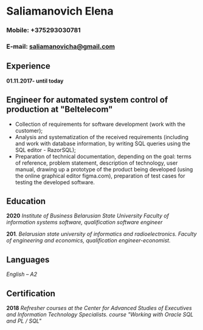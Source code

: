 # Saliamanovich Elena
### Mobile: +375293030781
### E-mail: saliamanovicha@gmail.com
## Experience
**01.11.2017- until today**
## Engineer for automated system control of production at  "Beltelecom"
* Collection of requirements for software development (work with the customer);
* Analysis and systematization of the received requirements (including and work with database information, by writing SQL queries using the SQL editor - RazorSQL);
* Preparation of technical documentation, depending on the goal: terms of reference, problem statement, description of technology, user manual, drawing up a prototype of the product being developed (using the online graphical editor figma.com), preparation of test cases for testing the developed software. 
## Education
**2020** *Institute of Business Belarusian State University*
*Faculty of information systems software, qualification software engineer*

**201**. *Belarusian state university of informatics and radioelectronics. Faculty of engineering and economics, qualification engineer-economist.*
## Languages
*English – A2*
## Certification
**2018** *Refresher courses at the Center for Advanced Studies of Executives and Information Technology Specialists. course "Working with Oracle SQL and PL / SQL"*
